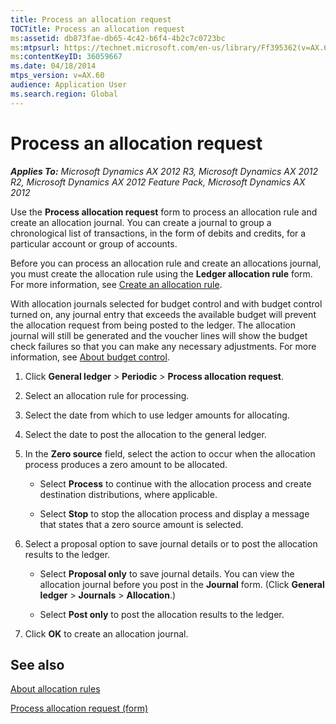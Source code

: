```yaml
---
title: Process an allocation request
TOCTitle: Process an allocation request
ms:assetid: db873fae-db65-4c42-b6f4-4b2c7c0723bc
ms:mtpsurl: https://technet.microsoft.com/en-us/library/Ff395362(v=AX.60)
ms:contentKeyID: 36059667
ms.date: 04/18/2014
mtps_version: v=AX.60
audience: Application User
ms.search.region: Global
---
```


# Process an allocation request 


_**Applies To:** Microsoft Dynamics AX 2012 R3, Microsoft Dynamics AX 2012 R2, Microsoft Dynamics AX 2012 Feature Pack, Microsoft Dynamics AX 2012_

Use the **Process allocation request** form to process an allocation rule and create an allocation journal. You can create a journal to group a chronological list of transactions, in the form of debits and credits, for a particular account or group of accounts.

Before you can process an allocation rule and create an allocations journal, you must create the allocation rule using the **Ledger allocation rule** form. For more information, see [Create an allocation rule](create-an-allocation-rule.md).

With allocation journals selected for budget control and with budget control turned on, any journal entry that exceeds the available budget will prevent the allocation request from being posted to the ledger. The allocation journal will still be generated and the voucher lines will show the budget check failures so that you can make any necessary adjustments. For more information, see [About budget control](about-budget-control.md).

1.  Click **General ledger** \> **Periodic** \> **Process allocation request**.

2.  Select an allocation rule for processing.

3.  Select the date from which to use ledger amounts for allocating.

4.  Select the date to post the allocation to the general ledger.

5.  In the **Zero source** field, select the action to occur when the allocation process produces a zero amount to be allocated.
    
      - Select **Process** to continue with the allocation process and create destination distributions, where applicable.
    
      - Select **Stop** to stop the allocation process and display a message that states that a zero source amount is selected.

6.  Select a proposal option to save journal details or to post the allocation results to the ledger.
    
      - Select **Proposal only** to save journal details. You can view the allocation journal before you post in the **Journal** form. (Click **General ledger** \> **Journals** \> **Allocation**.)
    
      - Select **Post only** to post the allocation results to the ledger.

7.  Click **OK** to create an allocation journal.

## See also

[About allocation rules](about-allocation-rules.md)

[Process allocation request (form)](https://technet.microsoft.com/en-us/library/ff395361\(v=ax.60\))

  


